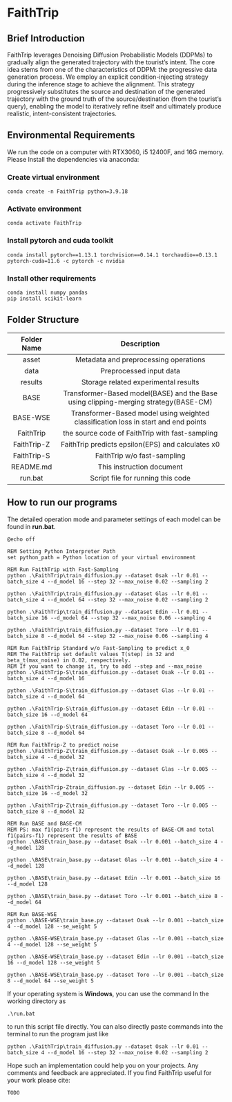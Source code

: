 # FaithTrip

## Brief Introduction

FaithTrip leverages Denoising Diffusion Probabilistic Models (DDPMs) to gradually align the generated trajectory with the tourist’s intent. The core idea stems from one of the characteristics of DDPM: the progressive data generation process. We employ an explicit condition-injecting strategy during the inference stage to achieve the alignment. This strategy progressively substitutes the source and destination of the generated trajectory with the ground truth of the source/destination (from the tourist’s query), enabling the model to iteratively refine itself and ultimately produce realistic, intent-consistent trajectories. 

## Environmental Requirements

We run the code on a computer with RTX3060, i5 12400F, and 16G memory. Please Install the dependencies via anaconda:

### Create virtual environment

```
conda create -n FaithTrip python=3.9.18
```

### Activate environment

```
conda activate FaithTrip
```

### Install pytorch and cuda toolkit

```
conda install pytorch==1.13.1 torchvision==0.14.1 torchaudio==0.13.1 pytorch-cuda=11.6 -c pytorch -c nvidia
```

### Install other requirements

```
conda install numpy pandas
pip install scikit-learn
```

## Folder Structure

| Folder Name |                         Description                          |
| :---------: | :----------------------------------------------------------: |
|    asset    |            Metadata and preprocessing operations             |
|    data     |                   Preprocessed input data                    |
|   results   |             Storage related experimental results             |
|    BASE     | Transformer-Based model(BASE) and the Base using clipping-merging strategy(BASE-CM) |
|  BASE-WSE   | Transformer-Based model using weighted classification loss in start and end points |
|  FaithTrip  |       the source code of FaithTrip with fast-sampling        |
| FaithTrip-Z |      FaithTrip predicts epsilon(EPS) and calculates x0       |
| FaithTrip-S |                 FaithTrip w/o fast-sampling                  |
|  README.md  |                  This instruction document                   |
|   run.bat   |              Script file for running this code               |

## How to run our programs

The detailed operation mode and parameter settings of each model can be found in **run.bat**. 

```
@echo off

REM Setting Python Interpreter Path
set python_path = Python location of your virtual environment

REM Run FaithTrip with Fast-Sampling
python .\FaithTrip\train_diffusion.py --dataset Osak --lr 0.01 --batch_size 4 --d_model 16 --step 32 --max_noise 0.02 --sampling 2

python .\FaithTrip\train_diffusion.py --dataset Glas --lr 0.01 --batch_size 4 --d_model 64 --step 32 --max_noise 0.02 --sampling 2

python .\FaithTrip\train_diffusion.py --dataset Edin --lr 0.01 --batch_size 16 --d_model 64 --step 32 --max_noise 0.06 --sampling 4

python .\FaithTrip\train_diffusion.py --dataset Toro --lr 0.01 --batch_size 8 --d_model 64 --step 32 --max_noise 0.06 --sampling 4

REM Run FaithTrip Standard w/o Fast-Sampling to predict x_0
REM The FaithTrip set default values T(step) in 32 and beta_t(max_noise) in 0.02, respectively. 
REM If you want to change it, try to add --step and --max_noise
python .\FaithTrip-S\train_diffusion.py --dataset Osak --lr 0.01 --batch_size 4 --d_model 16

python .\FaithTrip-S\train_diffusion.py --dataset Glas --lr 0.01 --batch_size 4 --d_model 64

python .\FaithTrip-S\train_diffusion.py --dataset Edin --lr 0.01 --batch_size 16 --d_model 64

python .\FaithTrip-S\train_diffusion.py --dataset Toro --lr 0.01 --batch_size 8 --d_model 64

REM Run FaithTrip-Z to predict noise
python .\FaithTrip-Z\train_diffusion.py --dataset Osak --lr 0.005 --batch_size 4 --d_model 32

python .\FaithTrip-Z\train_diffusion.py --dataset Glas --lr 0.005 --batch_size 4 --d_model 32

python .\FaithTrip-Ztrain_diffusion.py --dataset Edin --lr 0.005 --batch_size 16 --d_model 32

python .\FaithTrip-Z\train_diffusion.py --dataset Toro --lr 0.005 --batch_size 8 --d_model 32

REM Run BASE and BASE-CM
REM PS: max f1(pairs-f1) represent the results of BASE-CM and total f1(pairs-f1) represent the results of BASE
python .\BASE\train_base.py --dataset Osak --lr 0.001 --batch_size 4 --d_model 128

python .\BASE\train_base.py --dataset Glas --lr 0.001 --batch_size 4 --d_model 128

python .\BASE\train_base.py --dataset Edin --lr 0.001 --batch_size 16 --d_model 128

python .\BASE\train_base.py --dataset Toro --lr 0.001 --batch_size 8 --d_model 64

REM Run BASE-WSE
python .\BASE-WSE\train_base.py --dataset Osak --lr 0.001 --batch_size 4 --d_model 128 --se_weight 5

python .\BASE-WSE\train_base.py --dataset Glas --lr 0.001 --batch_size 4 --d_model 128 --se_weight 5

python .\BASE-WSE\train_base.py --dataset Edin --lr 0.001 --batch_size 16 --d_model 128 --se_weight 5

python .\BASE-WSE\train_base.py --dataset Toro --lr 0.001 --batch_size 8 --d_model 64 --se_weight 5
```

If your operating system is **Windows**, you can use the command In the working directory as

```
.\run.bat
```

to run this script file directly.  You can also directly paste commands into the terminal to run the program just like

```
python .\FaithTrip\train_diffusion.py --dataset Osak --lr 0.01 --batch_size 4 --d_model 16 --step 32 --max_noise 0.02 --sampling 2
```

Hope such an implementation could help you on your projects. Any comments and feedback are appreciated. If you find FaithTrip useful for your work please cite:

```
TODO
```

